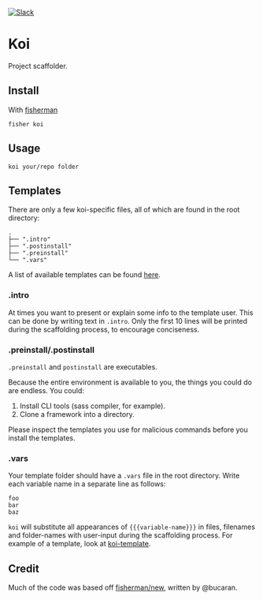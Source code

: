 [![Slack][slack-badge]][slack-link]

# Koi

Project scaffolder.

## Install

With [fisherman]

```
fisher koi
```

## Usage

```
koi your/repo folder
```

## Templates
There are only a few koi-specific files, all of which are found in the root directory:
```
.
├── ".intro"
├── ".postinstall"
├── ".preinstall"
└── ".vars"
```

A list of available templates can be found [here](./templates.txt).

### .intro

At times you want to present or explain some info to the template user. This can be done by writing text in `.intro`. Only the first 10 lines will be printed during the scaffolding process, to encourage conciseness.

### .preinstall/.postinstall
`.preinstall` and `postinstall` are executables. 

Because the entire environment is available to you, the things you could do are endless. You could:
1. Install CLI tools (sass compiler, for example).
2. Clone a framework into a directory.

Please inspect the templates you use for malicious commands before you install the templates.

### .vars
Your template folder should have a `.vars` file in the root directory. Write each variable name in a separate line as follows:

```
foo
bar
baz
```

`koi` will substitute all appearances of `{{{variable-name}}}` in files, filenames and folder-names with user-input during the scaffolding process. For example of a template, look at [koi-template].

## Credit

Much of the code was based off [fisherman/new], written by @bucaran.

[slack-link]: https://fisherman-wharf.herokuapp.com
[slack-badge]: https://fisherman-wharf.herokuapp.com/badge.svg
[fisherman]: https://github.com/fisherman/fisherman

[fisherman/new]:https://github.com/fisherman/new
[koi-template]: https://github.com/jethrokuan/koi-template

